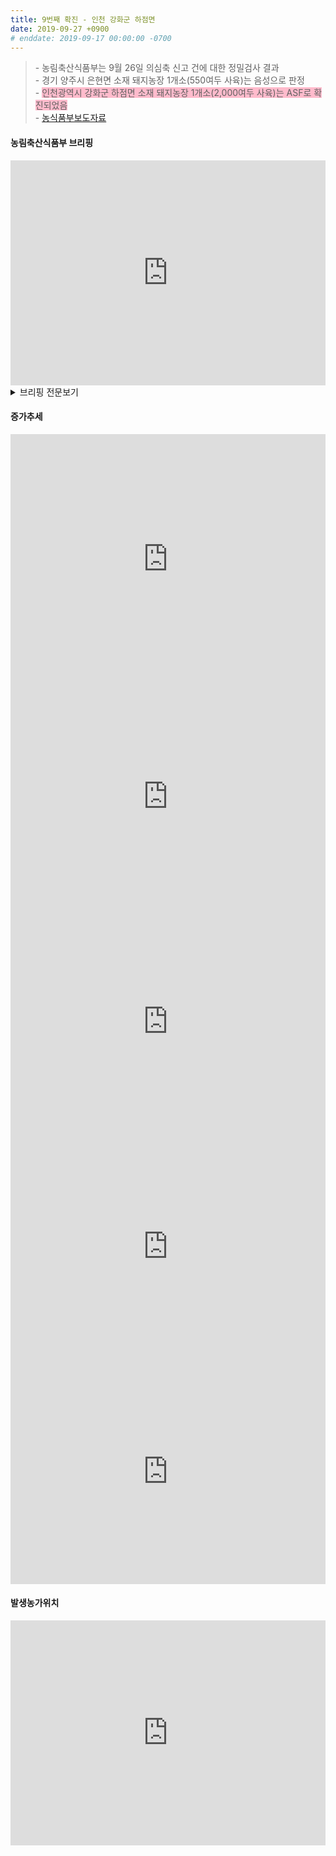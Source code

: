 ```yaml
---
title: 9번째 확진 - 인천 강화군 하점면
date: 2019-09-27 +0900
# enddate: 2019-09-17 00:00:00 -0700
---
```

> \- 농림축산식품부는 9월 26일 의심축 신고 건에 대한 정밀검사 결과  
> \- 경기 양주시 은현면 소재 돼지농장 1개소(550여두 사육)는 음성으로 판정  
> \- <span style="background-color:#ffbbcc">인천광역시 강화군 하점면 소재 돼지농장 1개소(2,000여두 사육)는 ASF로 확진되었음</span>  
> \- [농식품부보도자료](http://www.mafra.go.kr/FMD-AI/2095/subview.do?enc=Zm5jdDF8QEB8JTJGYmJzJTJGRk1ELUFJJTJGMzU0JTJGMzIxNDg0JTJGYXJ0Y2xWaWV3LmRvJTNGYmJzQ2xTZXElM0QlMjZyZ3NFbmRkZVN0ciUzRCUyNmJic09wZW5XcmRTZXElM0QlMjZyZ3NCZ25kZVN0ciUzRCUyNnBhc3N3b3JkJTNEJTI2c3JjaENvbHVtbiUzRCUyNnJvdyUzRDEwJTI2aXNWaWV3TWluZSUzRGZhbHNlJTI2cGFnZSUzRDElMjZzcmNoV3JkJTNEJTI2)

#### 농림축산식품부 브리핑
<iframe width="100%" height="360" src="https://www.youtube.com/embed/lnCJBZ1nxWI" frameborder="0" allow="accelerometer; autoplay; encrypted-media; gyroscope; picture-in-picture" allowfullscreen></iframe>

<details>
<summary>브리핑 전문보기</summary>
<div markdown="1">

어제 아프리카돼지열병 신고가 5건이 있었습니다. 그중에 강화의 두 건은 검사결과 양성으로 판명이 되었습니다. 나머지 양주 2건, 연천 1건은 음성으로 판명이 되었습니다. 지금 현재까지 확진판명이 된 지역은 9개 지역입니다. 그중에서 강화가 5개 지역이 되겠습니다. 

살처분 현황에 대해서 말씀을 드리겠습니다. 대상 두수는 6만 2,000두입니다. 현재 살처분 매몰된 실적은 2만 9,000두가 되겠습니다. 정부는 어제 12시부로 전국을 대상으로 일시이동중지명령을 발령하였습니다. 특히 경기북부 지역 10개 시군에 대해서는 그동안 생축과 가축분뇨에 대해서 통제를 하였습니다만, 차량에 대해서도 이동제한을 하고 집중 소독을 하고 있습니다. 전국에 대해서도 스탠드스틸 기간 중 축산농장과 축산 관련 시설에 대해서 일제소독을 하고 현장점검을 강화하고 있습니다. 이상 마치겠습니다.

</div>
</details>


#### 증가추세  
<iframe width="100%" height="400" src="http://adatalab.net/asf-timeline/tables/190927-table1" frameborder="0" allow="accelerometer; autoplay; encrypted-media; gyroscope; picture-in-picture" allowfullscreen></iframe> 

<iframe width="100%" height="360" src="http://adatalab.net/asf-timeline/charts/190927-chart" frameborder="0" allow="accelerometer; autoplay; encrypted-media; gyroscope; picture-in-picture" allowfullscreen></iframe> 
<iframe width="100%" height="360" src="http://adatalab.net/asf-timeline/charts/190927-bar1" frameborder="0" allow="accelerometer; autoplay; encrypted-media; gyroscope; picture-in-picture" allowfullscreen></iframe>

<iframe width="100%" height="360" src="http://adatalab.net/asf-timeline/charts/190927-chart2" frameborder="0" allow="accelerometer; autoplay; encrypted-media; gyroscope; picture-in-picture" allowfullscreen></iframe>
<iframe width="100%" height="360" src="http://adatalab.net/asf-timeline/charts/190927-bar2" frameborder="0" allow="accelerometer; autoplay; encrypted-media; gyroscope; picture-in-picture" allowfullscreen></iframe>


#### 발생농가위치  
<iframe width="100%" height="360" src="http://adatalab.net/asf-timeline/charts/190927-map" frameborder="0" allow="accelerometer; autoplay; encrypted-media; gyroscope; picture-in-picture" allowfullscreen></iframe>
